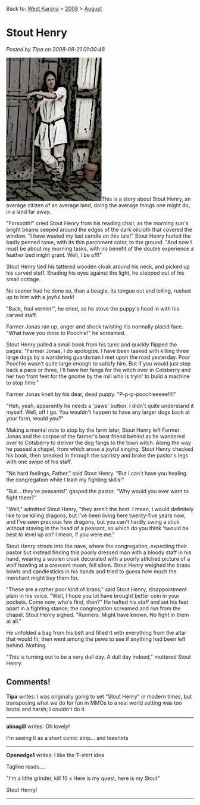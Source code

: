 Back to: [West Karana](/posts/westkarana.md) > [2008](/posts/2008/westkarana.md) > [August](./westkarana.md)
# Stout Henry

*Posted by Tipa on 2008-08-21 01:00:48*

![](../../../uploads/2008/08/stouthenry.jpg "stouthenry")This is a story about Stout Henry, an average citizen of an average land, doing the average things one might do, in a land far away.

"Forsooth!" cried Stout Henry from his reading chair, as the morning sun's bright beams seeped around the edges of the dark oilcloth that covered the window. "I have wasted my last candle on this tale!" Stout Henry hurled the badly penned tome, with its thin parchment color, to the ground. "And now I must be about my morning tasks, with no benefit of the double experience a feather bed might grant. Well, I be off!"

Stout Henry tied his tattered wooden cloak around his neck, and picked up his carved staff. Shading his eyes against the light, he stepped out of his small cottage.

No sooner had he done so, than a beagle, its tongue out and lolling, rushed up to him with a joyful bark!

"Back, foul vermin!", he cried, as he stove the puppy's head in with his carved staff.

Farmer Jonas ran up, anger and shock twisting his normally placid face. "What have you done to Poochie!" he screamed.

Stout Henry pulled a small book from his tunic and quickly flipped the pages. "Farmer Jonas, I do apologize. I have been tasked with killing three large dogs by a wandering guardsman I met upon the road yesterday. Poor Poochie wasn't quite large enough to satisfy him. But if you would just step back a pace or three, I'll have her fangs for the witch over in Cotsberry and her two front feet for the gnome by the mill who is tryin' to build a machine to stop time."

Farmer Jonas knelt by his dear, dead puppy. "P-p-p-poochieeeee!!!!"

"Heh, yeah, apparently he needs a 'paws' button. I didn't quite understand it myself. Well, off I go. You wouldn't happen to have any larger dogs back at your farm, would you?"

Making a mental note to stop by the farm later, Stout Henry left Farmer Jonas and the corpse of the farmer's best friend behind as he wandered over to Cotsberry to deliver the dog fangs to the town witch. Along the way he passed a chapel, from which arose a joyful singing. Stout Henry checked his book, then sneaked in through the sacristy and broke the pastor's legs with one swipe of his staff.

"No hard feelings, Father," said Stout Henry. "But I can't have you healing the congregation while I train my fighting skills!"

"But... they're peasants!" gasped the pastor. "Why would you ever want to fight them?"

"Well," admitted Stout Henry, "they aren't the best. I mean, I would definitely like to be killing dragons, but I've been living here twenty-five years now, and I've seen precious few dragons, but you can't hardly swing a stick without staving in the head of a peasant, so which do you think 'twould be best to level up on? I mean, if you were me."

Stout Henry strode into the nave, where the congregation, expecting their pastor but instead finding this poorly dressed man with a bloody staff in his hand, wearing a woolen cloak decorated with a poorly stitched picture of a wolf howling at a crescent moon, fell silent. Stout Henry weighed the brass bowls and candlesticks in his hands and tried to guess how much the merchant might buy them for.

"These are a rather poor kind of brass," said Stout Henry, disappointment plain in his voice. "Well, I hope you lot have brought better coin in your pockets. Come now, who's first, then?" He hefted his staff and set his feet apart in a fighting stance; the congregation screamed and run from the chapel. Stout Henry sighed. "Runners. Might have known. No fight in them at all."

He unfolded a bag from his belt and filled it with everything from the altar that would fit, then went among the pews to see if anything had been left behind. Nothing.

"This is turning out to be a very dull day. A dull day indeed," muttered Stout Henry.

## Comments!

**Tipa** writes: I was originally going to set "Stout Henry" in modern times, but transposing what we do for fun in MMOs to a real world setting was too brutal and harsh; I couldn't do it.

---

**almagill** writes: Oh lovely!

I'm seeing it as a short comic strip... 
and teeshirts

---

**Openedge1** writes: I like the T-shirt idea

Tagline reads....

"I'm a little grinder, kill 10 x
 Here is my quest, here is my Stout"

Stout Henry!

---


